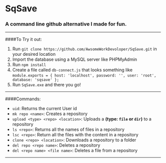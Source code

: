 # SqSave
### A command line github alternative I made for fun.
------------
####To Try it out:

1.  Run `git clone https://github.com/AwsomeWorkDevoloper/SqSave.git` in your desired location
2. Import the database using a MySQL server like PHPMyAdmin
3. Run `npm install`
5. Create a file called `db-connect.js` that looks something like 
`module.exports = {
    host: 'localhost',
    password: '',
    user: 'root',
    database: 'sqsave'
};`
4. Run `SqSave.exe` and there you go!


__________
####Commands:
- `uid`: Returns the current User id
- `mk repo <name>`: Creates a repository
- `upload <type> <repo> <location>`:  Uploads a **(type: `file` or `dir`)** to a repository
- `ls <repo>`: Returns all the names of files in a repository
- `lsc <repo>`: Return all the files with the content in a repository
- `clone <repo> <location>`: Downloads a repository to a folder
- `del repo <repo name>`: Deletes a repository
- `del <repo name> <file name>`: Deletes a file from a repository

_________
